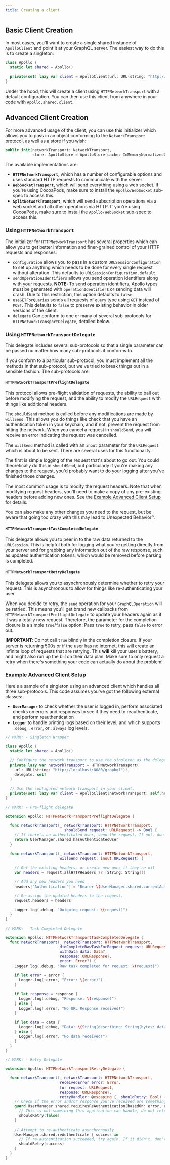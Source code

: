 ```yaml
---
title: Creating a client
---
```


## Basic Client Creation

In most cases, you'll want to create a single shared instance of `ApolloClient` and point it at your GraphQL server. The easiest way to do this is to create a singleton:

```swift
class Apollo {
  static let shared = Apollo() 
    
  private(set) lazy var client = ApolloClient(url: URL(string: "http://localhost:8080/graphql")!)
}
```

Under the hood, this will create a client using `HTTPNetworkTransport` with a default configuration. You can then use this client from anywhere in your code with `Apollo.shared.client`. 

## Advanced Client Creation

For more advanced usage of the client, you can use this initializer which allows you to pass in an object conforming to the `NetworkTransport` protocol, as well as a store if you wish: 

```swift
public init(networkTransport: NetworkTransport, 
            store: ApolloStore = ApolloStore(cache: InMemoryNormalizedCache()))
```

The available implementations are: 

- **`HTTPNetworkTransport`**, which has a number of configurable options and uses standard HTTP requests to communicate with the server
- **`WebSocketTransport`**, which will send everything using a web socket. If you're using CocoaPods, make sure to install the `Apollo/WebSocket` sub-spec to access this. 
- **`SplitNetworkTransport`**, which will send subscription operations via a web socket and all other operations via HTTP. If you're using CocoaPods, make sure to install the `Apollo/WebSocket` sub-spec to access this. 

### Using `HTTPNetworkTransport`

The initializer for `HTTPNetworkTransport` has several properties which can allow you to get better information and finer-grained control of your HTTP requests and responses:

- `configuration` allows you to pass in a custom `URLSessionConfiguration` to set up anything which needs to be done for every single request without alteration. This defaults to `URLSessionConfiguration.default`. 
- `sendOperationIdentifiers` allows you send operation identifiers along with your requests. **NOTE:** To send operation identifiers, Apollo types must be generated with `operationIdentifier`s or sending data will crash. Due to this restriction, this option defaults to `false`.
- `useGETForQueries` sends all requests of `query` type using `GET` instead of `POST`. This defaults to `false` to preserve existing behavior in older versions of the client. 
- `delegate` Can conform to one or many of several sub-protocols for `HTTPNetworkTransportDelegate`, detailed below.

### Using `HTTPNetworkTransportDelegate`

This delegate includes several sub-protocols so that a single parameter can be passed no matter how many sub-protocols it conforms to. 

If you conform to a particular sub-protocol, you must implement all the methods in that sub-protocol, but we've tried to break things out in a sensible fashion. The sub-protocols are: 

#### `HTTPNetworkTransportPreflightDelegate`

This protocol allows pre-flight validation of requests, the ability to bail out before modifying the request, and the ability to modify the `URLRequest` with things like additional headers.

The `shouldSend` method is called before any modifications are made by `willSend`. This allows you do things like check that you have an authentication token in your keychain, and if not, prevent the request from hitting the network. When you cancel a request in `shouldSend`, you will receive an error indicating the request was cancelled. 

The `willSend` method is called with an `inout` parameter for the `URLRequest` which is about to be sent. There are several uses for this functionality. 

The first is simple logging of the request that's about to go out. You could theoretically do this in `shouldSend`, but particularly if you're making any changes to the request, you'd probably want to do your logging after you've finished those changes. 

The most common usage is to modify the request headers. Note that when modifying request headers, you'll need to make a copy of any pre-existing headers before adding new ones. See the [Example Advanced Client Setup](#example-advanced-client-setup) for details. 

You can also make any other changes you need to the request, but be aware that going too crazy with this may lead to Unexpected Behavior™. 

#### `HTTPNetworkTransportTaskCompletedDelegate`

This delegate allows you to peer in to the raw data returned to the `URLSession`. This is helpful both for logging what you're getting directly from your server and for grabbing any information out of the raw response, such as updated authentication tokens, which would be removed before parsing is completed.

#### `HTTPNetworkTransportRetryDelegate`

This delegate allows you to asynchronously determine whether to retry your request. This is asynchronous to allow for things like re-authenticating your user. 

When you decide to retry, the `send` operation for your `GraphQLOperation` will be retried. This means you'll get brand new callbacks from `HTTPNetworkTransportPreflightDelegate` to update your headers again as if it was a totally new request. Therefore, the parameter for the completion closure is a simple `true`/`false` option: Pass `true` to retry, pass `false` to error out. 

**IMPORTANT**: Do not call `true` blindly in the completion closure. If your server is returning 500s or if the user has no internet, this will create an infinite loop of requests that are retrying. This **will** kill your user's battery, and might also run up the bill on their data plan. Make sure to only request a retry when there's something your code can actually do about the problem!

### Example Advanced Client Setup

Here's a sample of a singleton using an advanced client which handles all three sub-protocols. This code assumes you've got the following external classes: 

- **`UserManager`** to check whether the user is logged in, perform associated checks on errors and responses to see if they need to reauthenticate, and perform reauthentication
- **`Logger`** to handle printing logs based on their level, and which supports `.debug`, `.error`, or `.always` log levels.

```swift
// MARK: - Singleton Wrapper

class Apollo {
  static let shared = Apollo() 
  
  // Configure the network transport to use the singleton as the delegate. 
  private lazy var networkTransport = HTTPNetworkTransport(
    url: URL(string: "http://localhost:8080/graphql")!,
    delegate: self
  )
    
  // Use the configured network transport in your client.
  private(set) lazy var client = ApolloClient(networkTransport: self.networkTransport)
}

// MARK: - Pre-flight delegate 

extension Apollo: HTTPNetworkTransportPreflightDelegate {

  func networkTransport(_ networkTransport: HTTPNetworkTransport, 
                          shouldSend request: URLRequest) -> Bool {
    // If there's an authenticated user, send the request. If not, don't.                        
    return UserManager.shared.hasAuthenticatedUser
  }
  
  func networkTransport(_ networkTransport: HTTPNetworkTransport, 
                        willSend request: inout URLRequest) {
                        
    // Get the existing headers, or create new ones if they're nil
    var headers = request.allHTTPHeaders ?? [String: String]()

    // Add any new headers you need
    headers["Authentication"] = "Bearer \(UserManager.shared.currentAuthToken)"
  
    // Re-assign the updated headers to the request.
    request.headers = headers
    
    Logger.log(.debug, "Outgoing request: \(request)")
  }
}

// MARK: - Task Completed Delegate

extension Apollo: HTTPNetworkTransportTaskCompletedDelegate {
  func networkTransport(_ networkTransport: HTTPNetworkTransport,
                        didCompleteRawTaskForRequest request: URLRequest,
                        withData data: Data?,
                        response: URLResponse?,
                        error: Error?) {
    Logger.log(.debug, "Raw task completed for request: \(request)")
                        
    if let error = error {
      Logger.log(.error, "Error: \(error)")
    }
    
    if let response = response {
      Logger.log(.debug, "Response: \(response)")
    } else {
      Logger.log(.error, "No URL Response received!")
    }
    
    if let data = data {
      Logger.log(.debug, "Data: \(String(describing: String(bytes: data, encoding: .utf8)))")
    } else {
      Logger.log(.error, "No data received!")
    }
  }
}

// MARK: - Retry Delegate

extension Apollo: HTTPNetworkTransportRetryDelegate {

  func networkTransport(_ networkTransport: HTTPNetworkTransport,
                        receivedError error: Error,
                        for request: URLRequest,
                        response: URLResponse?,
                        retryHandler: @escaping (_ shouldRetry: Bool) -> Void) {
    // Check if the error and/or response you've received are something that requires authentication
    guard UserManager.shared.requiresReAuthentication(basedOn: error, response: response) else {
      // This is not something this application can handle, do not retry.
      shouldRetry(false)
    }
    
    // Attempt to re-authenticate asynchronously
    UserManager.shared.reAuthenticate { success in 
      // If re-authentication succeeded, try again. If it didn't, don't.
      shouldRetry(success)
    }
  }
}
```